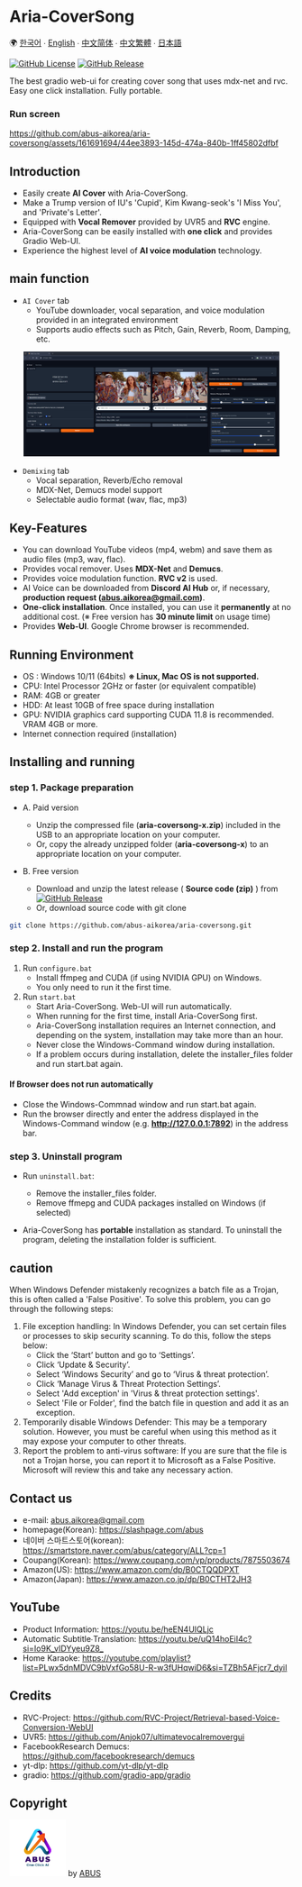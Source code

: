 # Aria-CoverSong

🌍 [한국어](docs/README.kor.md) ∙ [English](docs/README.eng.md) ∙ [中文简体](docs/README.zh.md) ∙ [中文繁體](docs/README.tw.md) ∙ [日本語](docs/README.jpn.md)

[![GitHub License](https://img.shields.io/github/license/abus-aikorea/aria-coversong)](LICENSE)
[![GitHub Release](https://img.shields.io/github/v/release/abus-aikorea/aria-coversong)](https://github.com/abus-aikorea/aria-coversong/releases)

The best gradio web-ui for creating cover song that uses mdx-net and rvc. Easy one click installation. Fully portable.


### Run screen

https://github.com/abus-aikorea/aria-coversong/assets/161691694/44ee3893-145d-474a-840b-1ff45802dfbf



## Introduction
* Easily create **AI Cover** with Aria-CoverSong.
* Make a Trump version of IU's 'Cupid', Kim Kwang-seok's 'I Miss You', and 'Private's Letter'.
* Equipped with **Vocal Remover** provided by UVR5 and **RVC** engine.
* Aria-CoverSong can be easily installed with **one click** and provides Gradio Web-UI.
* Experience the highest level of **AI voice modulation** technology.


## main function

* `AI Cover` tab
  - YouTube downloader, vocal separation, and voice modulation provided in an integrated environment
  - Supports audio effects such as Pitch, Gain, Reverb, Room, Damping, etc.


<p align="center">
  <img style="width: 90%; height: 90%" src="docs/images/main_page.eng.png?raw=true" alt=""/>
</p>  


* `Demixing` tab
  - Vocal separation, Reverb/Echo removal
  - MDX-Net, Demucs model support
  - Selectable audio format (wav, flac, mp3)



## Key-Features
* You can download YouTube videos (mp4, webm) and save them as audio files (mp3, wav, flac).
* Provides vocal remover. Uses **MDX-Net** and **Demucs**.
* Provides voice modulation function. **RVC v2** is used.
* AI Voice can be downloaded from **Discord AI Hub** or, if necessary, **production request (abus.aikorea@gmail.com)**.
* **One-click installation**. Once installed, you can use it **permanently** at no additional cost. (※ Free version has **30 minute limit** on usage time)
* Provides **Web-UI**. Google Chrome browser is recommended.


## Running Environment
* OS : Windows 10/11 (64bits) **※ Linux, Mac OS is not supported.**
* CPU: Intel Processor 2GHz or faster (or equivalent compatible)
* RAM: 4GB or greater
* HDD: At least 10GB of free space during installation
* GPU: NVIDIA graphics card supporting CUDA 11.8 is recommended. VRAM 4GB or more.
* Internet connection required (installation)


## Installing and running

### step 1. Package preparation
* A. Paid version
    + Unzip the compressed file (**aria-coversong-x.zip**) included in the USB to an appropriate location on your computer.
    + Or, copy the already unzipped folder (**aria-coversong-x**) to an appropriate location on your computer.

* B. Free version
  + Download and unzip the latest release ( **Source code (zip)** ) from [![GitHub Release](https://img.shields.io/github/v/release/abus-aikorea/aria-coversong)](https://github.com/abus-aikorea/aria-coversong/releases) 
  + Or, download source code with git clone

```bash
git clone https://github.com/abus-aikorea/aria-coversong.git
```

### step 2. Install and run the program
1. Run `configure.bat`
   - Install ffmpeg and CUDA (if using NVIDIA GPU) on Windows.
   - You only need to run it the first time.
2. Run `start.bat`
   - Start Aria-CoverSong. Web-UI will run automatically.
   - When running for the first time, install Aria-CoverSong first.
   - Aria-CoverSong installation requires an Internet connection, and depending on the system, installation may take more than an hour.
   - Never close the Windows-Command window during installation.
   - If a problem occurs during installation, delete the installer_files folder and run start.bat again.
#### If Browser does not run automatically
- Close the Windows-Commnad window and run start.bat again.
- Run the browser directly and enter the address displayed in the Windows-Command window (e.g. **http://127.0.0.1:7892**) in the address bar.



### step 3. Uninstall program
* Run `uninstall.bat`:
  - Remove the installer_files folder.
  - Remove ffmepg and CUDA packages installed on Windows (if selected)

* Aria-CoverSong has **portable** installation as standard. To uninstall the program, deleting the installation folder is sufficient.


## caution
When Windows Defender mistakenly recognizes a batch file as a Trojan, this is often called a 'False Positive'. To solve this problem, you can go through the following steps:

1. File exception handling: In Windows Defender, you can set certain files or processes to skip security scanning. To do this, follow the steps below:
   * Click the ‘Start’ button and go to ‘Settings’.
   * Click ‘Update & Security’.
   * Select ‘Windows Security’ and go to ‘Virus & threat protection’.
   * Click ‘Manage Virus & Threat Protection Settings’.
   * Select 'Add exception' in 'Virus & threat protection settings'.
   * Select 'File or Folder', find the batch file in question and add it as an exception.
2. Temporarily disable Windows Defender: This may be a temporary solution. However, you must be careful when using this method as it may expose your computer to other threats.
3. Report the problem to anti-virus software: If you are sure that the file is not a Trojan horse, you can report it to Microsoft as a False Positive. Microsoft will review this and take any necessary action.


## Contact us
* e-mail: <abus.aikorea@gmail.com>
* homepage(Korean): <https://slashpage.com/abus>
* 네이버 스마트스토어(korean): <https://smartstore.naver.com/abus/category/ALL?cp=1>
* Coupang(Korean): <https://www.coupang.com/vp/products/7875503674>
* Amazon(US): <https://www.amazon.com/dp/B0CTQQDPXT>
* Amazon(Japan): <https://www.amazon.co.jp/dp/B0CTHT2JH3>


## YouTube
* Product Information: <https://youtu.be/heEN4UIQLjc>
* Automatic Subtitle∙Translation: <https://youtu.be/uQ14hoEiI4c?si=Io9K_vIDYyeu9Z8_>
* Home Karaoke: <https://youtube.com/playlist?list=PLwx5dnMDVC9bVxfGo58U-R-w3fUHqwiD6&si=TZBh5AFjcr7_dyiI>
  


## Credits
* RVC-Project: <https://github.com/RVC-Project/Retrieval-based-Voice-Conversion-WebUI>
* UVR5: <https://github.com/Anjok07/ultimatevocalremovergui>
* FacebookResearch Demucs: <https://github.com/facebookresearch/demucs>
* yt-dlp: <https://github.com/yt-dlp/yt-dlp>
* gradio: <https://github.com/gradio-app/gradio>


## Copyright
<img src="docs/images/ABUS-logo.jpg" width="100" height="100"> by [ABUS](https://slashpage.com/abus)
